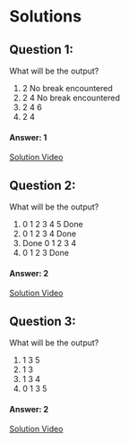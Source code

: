 # Solutions

## Question 1:
What will be the output?

1. 2 No break encountered
2. 2 4 No break encountered
3. 2 4 6
4. 2 4


#### Answer: 1
[Solution Video](#)

## Question 2:
What will be the output?

1. 0 1 2 3 4 5 Done
2. 0 1 2 3 4 Done
3. Done 0 1 2 3 4
4. 0 1 2 3 Done

#### Answer: 2
[Solution Video](#)

## Question 3:
What will be the output?

1. 1 3 5
2. 1 3
3. 1 3 4
4. 0 1 3 5

#### Answer: 2
[Solution Video](#)